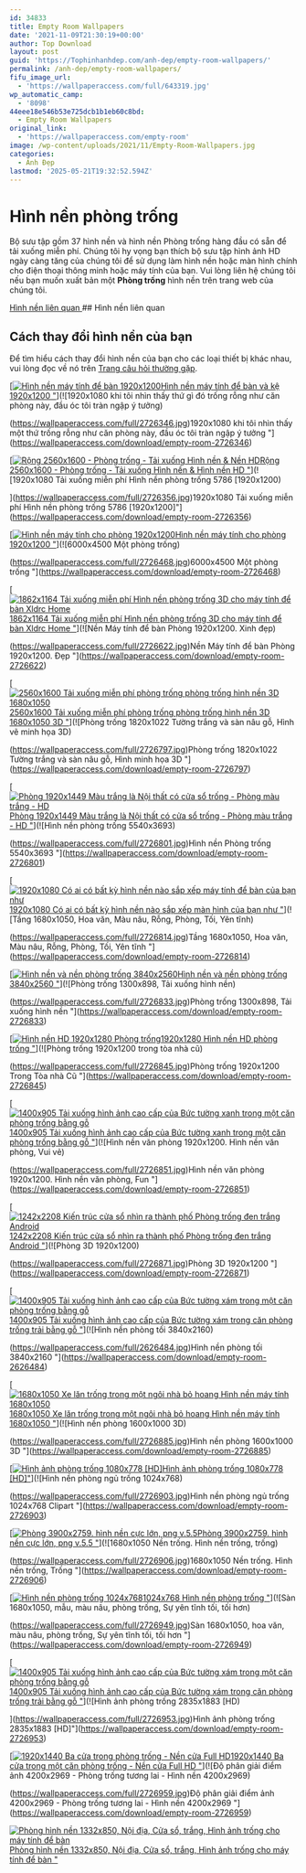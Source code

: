 ```yaml
---
id: 34833
title: Empty Room Wallpapers
date: '2021-11-09T21:30:19+00:00'
author: Top Download
layout: post
guid: 'https://Tophinhanhdep.com/anh-dep/empty-room-wallpapers/'
permalink: /anh-dep/empty-room-wallpapers/
fifu_image_url:
  - 'https://wallpaperaccess.com/full/643319.jpg'
wp_automatic_camp:
  - '8098'
44eee18e546b53e725dcb1b1eb60c8bd:
  - Empty Room Wallpapers
original_link:
  - 'https://wallpaperaccess.com/empty-room'
image: /wp-content/uploads/2021/11/Empty-Room-Wallpapers.jpg
categories:
  - Ảnh Đẹp
lastmod: '2025-05-21T19:32:52.594Z'
---
```

# Hình nền phòng trống

Bộ sưu tập gồm 37 hình nền và hình nền Phòng trống hàng đầu có sẵn để tải xuống miễn phí. Chúng tôi hy vọng bạn thích bộ sưu tập hình ảnh HD ngày càng tăng của chúng tôi để sử dụng làm hình nền hoặc màn hình chính cho điện thoại thông minh hoặc máy tính của bạn. Vui lòng liên hệ chúng tôi nếu bạn muốn xuất bản một **Phòng trống** hình nền trên trang web của chúng tôi.

[Hình nền liên quan ](#related) ## Hình nền liên quan

## Cách thay đổi hình nền của bạn

Để tìm hiểu cách thay đổi hình nền của bạn cho các loại thiết bị khác nhau, vui lòng đọc về nó trên [Trang câu hỏi thường gặp](https://tophinhanhdep.com/faq/).

  
[[![Hình nền máy tính để bàn 1920x1200](https://wallpaperaccess.com/full/643319.jpg)Hình nền máy tính để bàn và kệ 1920x1200 "](https://wallpaperaccess.com/download/empty-room-643319)](![1920x1080 khi tôi nhìn thấy thứ gì đó trống rỗng như căn phòng này, đầu óc tôi tràn ngập ý tưởng)

(https://wallpaperaccess.com/full/2726346.jpg)1920x1080 khi tôi nhìn thấy một thứ trống rỗng như căn phòng này, đầu óc tôi tràn ngập ý tưởng "](https://wallpaperaccess.com/download/empty-room-2726346)

[[![Rộng 2560x1600 - Phòng trống - Tải xuống Hình nền & Nền HD](https://wallpaperaccess.com/full/2726348.jpg)Rộng 2560x1600 - Phòng trống - Tải xuống Hình nền &amp; Hình nền HD "](https://wallpaperaccess.com/download/empty-room-2726348)](![1920x1080 Tải xuống miễn phí Hình nền phòng trống 5786 [1920x1200)

](https://wallpaperaccess.com/full/2726356.jpg)1920x1080 Tải xuống miễn phí Hình nền phòng trống 5786 \[1920x1200\]"](https://wallpaperaccess.com/download/empty-room-2726356)

[[![Hình nền máy tính cho phòng 1920x1200](https://wallpaperaccess.com/full/1487187.jpg)Hình nền máy tính cho phòng 1920x1200 "](https://wallpaperaccess.com/download/empty-room-1487187)](![6000x4500 Một phòng trống)

(https://wallpaperaccess.com/full/2726468.jpg)6000x4500 Một phòng trống "](https://wallpaperaccess.com/download/empty-room-2726468)

[[![1862x1164 Tải xuống miễn phí Hình nền phòng trống 3D cho máy tính để bàn Xldrc Home](https://wallpaperaccess.com/full/2726486.jpg)1862x1164 Tải xuống miễn phí Hình nền phòng trống 3D cho máy tính để bàn Xldrc Home "](https://wallpaperaccess.com/download/empty-room-2726486)](![Nền Máy tính để bàn Phòng 1920x1200.  Xinh đẹp)

(https://wallpaperaccess.com/full/2726622.jpg)Nền Máy tính để bàn Phòng 1920x1200. Đẹp "](https://wallpaperaccess.com/download/empty-room-2726622)

[[![2560x1600 Tải xuống miễn phí phòng trống phòng trống hình nền 3D 1680x1050](https://wallpaperaccess.com/full/2726663.jpg)2560x1600 Tải xuống miễn phí phòng trống phòng trống hình nền 3D 1680x1050 3D "](https://wallpaperaccess.com/download/empty-room-2726663)](![Phòng trống 1820x1022 Tường trắng và sàn nâu gỗ, Hình vẽ minh họa 3D)

(https://wallpaperaccess.com/full/2726797.jpg)Phòng trống 1820x1022 Tường trắng và sàn nâu gỗ, Hình minh họa 3D "](https://wallpaperaccess.com/download/empty-room-2726797)

[[![Phòng 1920x1449 Màu trắng là Nội thất có cửa sổ trống - Phòng màu trắng - HD](https://wallpaperaccess.com/full/2726799.jpg)Phòng 1920x1449 Màu trắng là Nội thất có cửa sổ trống - Phòng màu trắng - HD "](https://wallpaperaccess.com/download/empty-room-2726799)](![Hình nền phòng trống 5540x3693)

(https://wallpaperaccess.com/full/2726801.jpg)Hình nền Phòng trống 5540x3693 "](https://wallpaperaccess.com/download/empty-room-2726801)

[[![1920x1080 Có ai có bất kỳ hình nền nào sắp xếp máy tính để bàn của bạn như](https://wallpaperaccess.com/full/1487217.jpg)1920x1080 Có ai có bất kỳ hình nền nào sắp xếp màn hình của bạn như "](https://wallpaperaccess.com/download/empty-room-1487217)](![Tầng 1680x1050, Hoa văn, Màu nâu, Rỗng, Phòng, Tối, Yên tĩnh)

(https://wallpaperaccess.com/full/2726814.jpg)Tầng 1680x1050, Hoa văn, Màu nâu, Rỗng, Phòng, Tối, Yên tĩnh "](https://wallpaperaccess.com/download/empty-room-2726814)

[[![Hình nền và nền phòng trống 3840x2560](https://wallpaperaccess.com/full/2726820.jpg)Hình nền và nền phòng trống 3840x2560 "](https://wallpaperaccess.com/download/empty-room-2726820)](![Phòng trống 1300x898, Tải xuống hình nền)

(https://wallpaperaccess.com/full/2726833.jpg)Phòng trống 1300x898, Tải xuống hình nền "](https://wallpaperaccess.com/download/empty-room-2726833)

[[![Hình nền HD 1920x1280 Phòng trống](https://wallpaperaccess.com/full/2726839.jpg)1920x1280 Hình nền HD phòng trống "](https://wallpaperaccess.com/download/empty-room-2726839)](![Phòng trống 1920x1200 trong tòa nhà cũ)

(https://wallpaperaccess.com/full/2726845.jpg)Phòng trống 1920x1200 Trong Tòa nhà Cũ "](https://wallpaperaccess.com/download/empty-room-2726845)

[[![1400x905 Tải xuống hình ảnh cao cấp của Bức tường xanh trong một căn phòng trống bằng gỗ](https://wallpaperaccess.com/full/2726849.jpg)1400x905 Tải xuống hình ảnh cao cấp của Bức tường xanh trong một căn phòng trống bằng gỗ "](https://wallpaperaccess.com/download/empty-room-2726849)](![Hình nền văn phòng 1920x1200.  Hình nền văn phòng, Vui vẻ)

(https://wallpaperaccess.com/full/2726851.jpg)Hình nền văn phòng 1920x1200. Hình nền văn phòng, Fun "](https://wallpaperaccess.com/download/empty-room-2726851)

[[![1242x2208 Kiến trúc cửa sổ nhìn ra thành phố Phòng trống đen trắng Android](https://wallpaperaccess.com/full/2726870.jpg)1242x2208 Kiến trúc cửa sổ nhìn ra thành phố Phòng trống đen trắng Android "](https://wallpaperaccess.com/download/empty-room-2726870)](![Phòng 3D 1920x1200)

(https://wallpaperaccess.com/full/2726871.jpg)Phòng 3D 1920x1200 "](https://wallpaperaccess.com/download/empty-room-2726871)

[[![1400x905 Tải xuống hình ảnh cao cấp của Bức tường xám trong một căn phòng trống bằng gỗ](https://wallpaperaccess.com/full/2726873.jpg)1400x905 Tải xuống hình ảnh cao cấp của Bức tường xám trong căn phòng trống trải bằng gỗ "](https://wallpaperaccess.com/download/empty-room-2726873)](![Hình nền phòng tối 3840x2160)

(https://wallpaperaccess.com/full/2626484.jpg)Hình nền phòng tối 3840x2160 "](https://wallpaperaccess.com/download/empty-room-2626484)

[[![1680x1050 Xe lăn trống trong một ngôi nhà bỏ hoang Hình nền máy tính 1680x1050](https://wallpaperaccess.com/full/2726877.jpg)1680x1050 Xe lăn trống trong một ngôi nhà bỏ hoang Hình nền máy tính 1680x1050 "](https://wallpaperaccess.com/download/empty-room-2726877)](![Hình nền phòng 1600x1000 3D)

(https://wallpaperaccess.com/full/2726885.jpg)Hình nền phòng 1600x1000 3D "](https://wallpaperaccess.com/download/empty-room-2726885)

[[![Hình ảnh phòng trống 1080x778 [HD]](https://wallpaperaccess.com/full/2726901.jpg)Hình ảnh phòng trống 1080x778 \[HD\]"](https://wallpaperaccess.com/download/empty-room-2726901)](![Hình nền phòng ngủ trống 1024x768)

(https://wallpaperaccess.com/full/2726903.jpg)Hình nền phòng ngủ trống 1024x768 Clipart "](https://wallpaperaccess.com/download/empty-room-2726903)

[[![Phòng 3900x2759.  hình nền cực lớn, png v.5.5](https://wallpaperaccess.com/full/2726905.png)Phòng 3900x2759. hình nền cực lớn, png v.5.5 "](https://wallpaperaccess.com/download/empty-room-2726905)](![1680x1050 Nền trống.  Hình nền trống, trống)

(https://wallpaperaccess.com/full/2726906.jpg)1680x1050 Nền trống. Hình nền trống, Trống "](https://wallpaperaccess.com/download/empty-room-2726906)

[[![Hình nền phòng trống 1024x768](https://wallpaperaccess.com/full/2726943.jpg)1024x768 Hình nền phòng trống "](https://wallpaperaccess.com/download/empty-room-2726943)](![Sàn 1680x1050, mẫu, màu nâu, phòng trống, Sự yên tĩnh tối, tối hơn)

(https://wallpaperaccess.com/full/2726949.jpg)Sàn 1680x1050, hoa văn, màu nâu, phòng trống, Sự yên tĩnh tối, tối hơn "](https://wallpaperaccess.com/download/empty-room-2726949)

 [[![1400x905 Tải xuống hình ảnh cao cấp của Bức tường xám trong một căn phòng trống bằng gỗ](https://wallpaperaccess.com/full/2726951.jpg)1400x905 Tải xuống hình ảnh cao cấp của Bức tường xám trong căn phòng trống trải bằng gỗ "](https://wallpaperaccess.com/download/empty-room-2726951)](![Hình ảnh phòng trống 2835x1883 [HD)

](https://wallpaperaccess.com/full/2726953.jpg)Hình ảnh phòng trống 2835x1883 \[HD\]"](https://wallpaperaccess.com/download/empty-room-2726953)

[[![1920x1440 Ba cửa trong phòng trống - Nền cửa Full HD](https://wallpaperaccess.com/full/2726954.jpg)1920x1440 Ba cửa trong một căn phòng trống - Nền cửa Full HD "](https://wallpaperaccess.com/download/empty-room-2726954)](![Độ phân giải điểm ảnh 4200x2969 - Phòng trống tương lai - Hình nền 4200x2969)

(https://wallpaperaccess.com/full/2726959.jpg)Độ phân giải điểm ảnh 4200x2969 - Phòng trống tương lai - Hình nền 4200x2969 "](https://wallpaperaccess.com/download/empty-room-2726959)

[![Phòng hình nền 1332x850, Nội địa, Cửa sổ, trắng, Hình ảnh trống cho máy tính để bàn](https://wallpaperaccess.com/full/2726960.jpg)Phòng hình nền 1332x850, Nội địa, Cửa sổ, trắng, Hình ảnh trống cho máy tính để bàn "](https://wallpaperaccess.com/download/empty-room-2726960)
